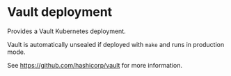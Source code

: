 # Vault deployment

Provides a Vault Kubernetes deployment.

Vault is automatically unsealed if deployed with `make` and runs in production mode.

See https://github.com/hashicorp/vault for more information.